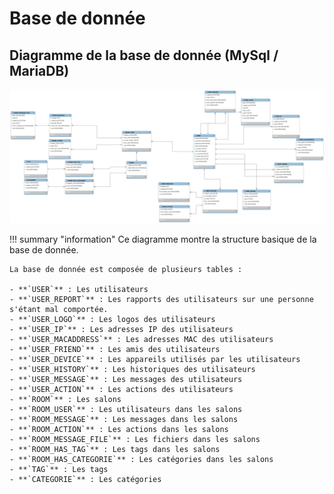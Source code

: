 # Base de donnée

## Diagramme de la base de donnée (MySql / MariaDB)

[ ![](../../img/Database/database.png) ](../../img/Database/database.png)

!!! summary "information"
    Ce diagramme montre la structure basique de la base de donnée.

    La base de donnée est composée de plusieurs tables :

    - **`USER`** : Les utilisateurs
    - **`USER_REPORT`** : Les rapports des utilisateurs sur une personne s'étant mal comportée.
    - **`USER_LOGO`** : Les logos des utilisateurs
    - **`USER_IP`** : Les adresses IP des utilisateurs
    - **`USER_MACADDRESS`** : Les adresses MAC des utilisateurs
    - **`USER_FRIEND`** : Les amis des utilisateurs
    - **`USER_DEVICE`** : Les appareils utilisés par les utilisateurs
    - **`USER_HISTORY`** : Les historiques des utilisateurs
    - **`USER_MESSAGE`** : Les messages des utilisateurs
    - **`USER_ACTION`** : Les actions des utilisateurs
    - **`ROOM`** : Les salons
    - **`ROOM_USER`** : Les utilisateurs dans les salons
    - **`ROOM_MESSAGE`** : Les messages dans les salons
    - **`ROOM_ACTION`** : Les actions dans les salons
    - **`ROOM_MESSAGE_FILE`** : Les fichiers dans les salons
    - **`ROOM_HAS_TAG`** : Les tags dans les salons
    - **`ROOM_HAS_CATEGORIE`** : Les catégories dans les salons
    - **`TAG`** : Les tags
    - **`CATEGORIE`** : Les catégories
     

